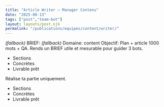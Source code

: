 ```yaml
---
title: "Article Writer — Manager Contenu"
date: "2025-08-13"
tags: ["post","team-bot"]
layout: layouts/post.njk
permalink: "/publications/equipes/content/writer/"
---
```

*(fallback)* BRIEF:
*(fallback)* Domaine: content
Objectif: Plan + article 1000 mots + QA.
Rends un BRIEF utile et mesurable pour guider 3 bots.

- Sections
- Concrètes
- Livrable prêt

Réalise ta partie uniquement.

- Sections
- Concrètes
- Livrable prêt
